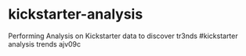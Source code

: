 # kickstarter-analysis
Performing Analysis on Kickstarter data to discover tr3nds 
#kickstarter analysis trends ajv09c
